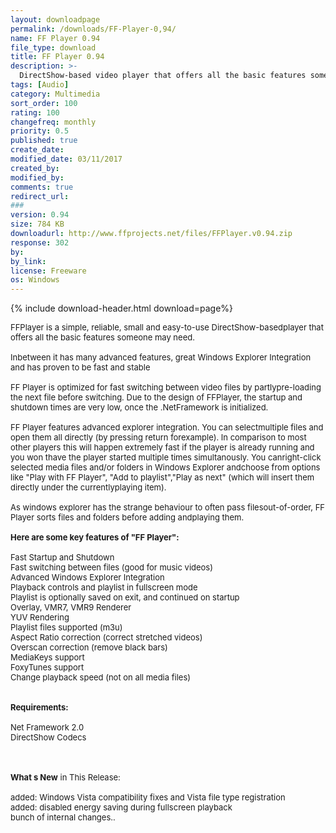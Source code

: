 ```yaml
---
layout: downloadpage
permalink: /downloads/FF-Player-0,94/
name: FF Player 0.94
file_type: download
title: FF Player 0.94
description: >-
  DirectShow-based video player that offers all the basic features someone may need.
tags: [Audio]
category: Multimedia
sort_order: 100
rating: 100
changefreq: monthly
priority: 0.5
published: true
create_date: 
modified_date: 03/11/2017
created_by: 
modified_by: 
comments: true
redirect_url: 
### 
version: 0.94
size: 784 KB
downloadurl: http://www.ffprojects.net/files/FFPlayer.v0.94.zip
response: 302
by: 
by_link: 
license: Freeware
os: Windows
---
```


{% include download-header.html download=page%}

<p style="fix-download-text !important">
<p><font size="2">FFPlayer is a simple, reliable, small and easy-to-use DirectShow-basedplayer that offers all the basic features someone may need.<br />
<br />
Inbetween it has many advanced features, great Windows Explorer Integration and has proven to be fast and stable<br />
<br />
FF Player is optimized for fast switching between video files by partlypre-loading the next file before switching. Due to the design of FFPlayer, the startup and shutdown times are very low, once the .NetFramework is initialized.<br />
<br />
FF Player features advanced explorer integration. You can selectmultiple files and open them all directly (by pressing return forexample). In comparison to most other players this will happen extremely fast if the player is already running and you won thave the player started multiple times simultanously. You canright-click selected media files and/or folders in Windows Explorer andchoose from options like "Play with FF Player", "Add to playlist","Play as next" (which will insert them directly under the currentlyplaying item). <br />
<br />
As windows explorer has the strange behaviour to often pass filesout-of-order, FF Player sorts files and folders before adding andplaying them.<br />
<br />
<span><strong>Here are some key features of "FF Player":</strong></span><br />
<br />
Fast Startup and Shutdown <br />
Fast switching between files (good for music videos) <br />
Advanced Windows Explorer Integration <br />
Playback controls and playlist in fullscreen mode <br />
Playlist is optionally saved on exit, and continued on startup <br />
Overlay, VMR7, VMR9 Renderer <br />
YUV Rendering <br />
Playlist files supported (m3u) <br />
Aspect Ratio correction (correct stretched videos) <br />
Overscan correction (remove black bars) <br />
MediaKeys support <br />
FoxyTunes support <br />
Change playback speed (not on all media files) <br />
<br />
<br />
<span><strong>Requirements:</strong></span><br />
<br />
</font><font size="2">Net Framework 2.0</font><br />
<font size="2">DirectShow Codecs <br />
</font></p>
<div class="celltext_big"><br />
<br />
<font size="2"><strong>What s New</strong> in This Release:<br />
<br />
added: Windows Vista compatibility fixes and Vista file type registration<br />
added: disabled energy saving during fullscreen playback<br />
bunch of internal changes..</font></div></p>
